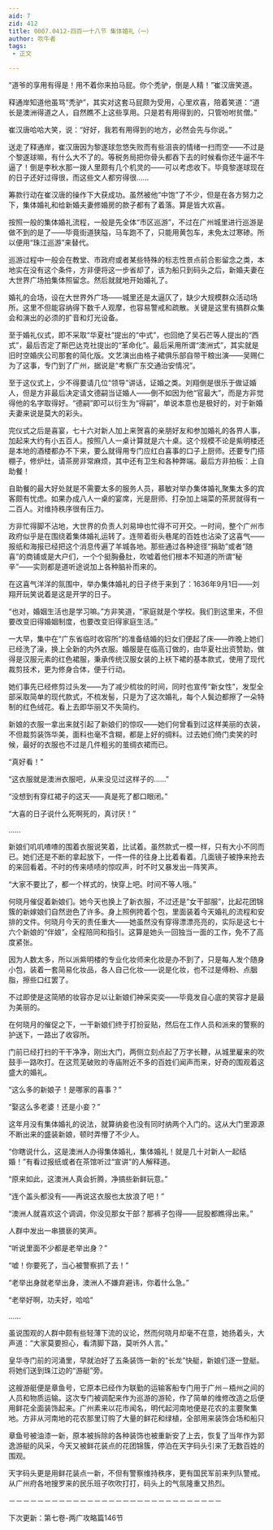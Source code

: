 ```yaml
---
aid: 7
zid: 412
title: 0007.0412-四百一十八节 集体婚礼（一）
author: 吹牛者
tags: 
 - 正文

---
```




“道爷的享用有得是！用不着你来拍马屁。你个秃驴，倒是人精！”崔汉唐笑道。

释通岸知道他虽骂“秃驴”，其实对这套马屁颇为受用，心里欢喜，陪着笑道：“道长是澳洲得道之人，自然瞧不上这些享用。只是若有用得到的，只管吩咐贫僧。”

崔汉唐哈哈大笑，说：“好好，我若有用得到的地方，必然会先与你说。”

送走了释通岸，崔汉唐因为黎遂球忽悠失败而有些沮丧的情绪一扫而空――不过是个黎遂球嘛，有什么大不了的。等税务局把你骨头都吞下去的时候看你还牛逼不牛逼了！倒是李秋水那一拨人里颇有几个机灵的――可以考虑收下。毕竟黎遂球现在的日子还好过得很，而这些文人都穷得很……

筹款行动在崔汉唐的操作下大获成功。虽然被他“中饱”了不少，但是在各方努力之下，集体婚礼和给新婚夫妻修婚房的款子都有了着落。算是皆大欢喜。

按照一般的集体婚礼流程，一般是先全体“市区巡游”，不过在广州城里进行巡游是做不到的是了――毕竟街道狭隘，马车跑不了，只能用黄包车，未免太过寒碜。所以便用“珠江巡游”来替代。

巡游过程中一般会在教堂、市政府或者某些特殊的标志性景点前合影留念之类，本地实在没有这个条件，方非便将这一步省却了，该为船只到码头之后，新婚夫妻在大世界广场拍集体照留念。然后就就地开始婚礼了。

婚礼的会场，设在大世界外广场――城里还是太逼仄了，缺少大规模群众活动场所。这里不但能容纳得下数千人观摩，也容易警戒和疏散。关键是这里有搞群众集会和演出的必须的扩音和灯光设备。

至于婚礼仪式，即不采取“华夏社”提出的“中式”，也回绝了吴石芒等人提出的“西式”，最后否定了斯巴达克社提出的“革命化”。最后采用所谓“澳洲式”，其实就是旧时空婚庆公司那套的简化版。文艺演出由格子裙俱乐部自带干粮出演――吴赐仁为了这事，专门到了广州，据说是“考察广东交通治安情况”。

至于这仪式上，少不得要请几位“领导”讲话，证婚之类。刘翔倒是很乐于做证婚人，但是方非最后决定请文德嗣当证婚人――倒不如因为他“官最大”，而是方非觉得他的名字取得好。“德嗣”即可以衍生为“得嗣”，单说本意也是极好的，对于新婚夫妻来说是莫大的彩头。

完仪式之后是喜宴，七十六对新人加上来贺喜的亲朋好友和参加婚礼的各界人事，加起来大约有小五百人。按照八人一桌计算就是六十桌。这个规模不论是紫明楼还是本地的酒楼都办不下来，要么就得用专门应红白喜事的口子上厨师。还要专门搭棚子，修炉灶，请茶房非常麻烦，其中还有卫生和各种弊端。最后方非拍板：上自助餐！

自助餐的最大好处就是不需要太多的服务人员，慕敏对举办集体婚礼聚集太多的宾客颇有忧虑。如果办成八人一桌的宴席，光是厨师、打杂加上端菜的茶房就得有一二百人。对维持秩序很有压力。

方非忙得脚不沾地，大世界的负责人刘易坤也忙得不可开交。一时间，整个广州市政府似乎是在围绕着集体婚礼运转了。连带着街头巷尾的百姓也沾染了这喜气――报纸和海报已经把这个消息传遍了羊城各地。那些通过各种途径“捐助”或者“随喜”的商铺或是大户们，一个个挺胸叠肚，吹嘘着他们根本不知道的所谓“秘辛”――实则都是道听途说加上各种脑补而来的。

在这喜气洋洋的氛围中，举办集体婚礼的日子终于来到了：1636年9月1日――刘翔开玩笑说着是这是开学的日子。

“也对，婚姻生活也是学习嘛。”方非笑道，“家庭就是个学校。我们到这里来，不但要改变旧得婚姻制度，也要改变旧得家庭生活。”

一大早，集中在“广东省临时收容所”的准备结婚的妇女们便起了床――昨晚上她们已经洗了澡，换上全新的内外衣服。婚服是在临高订做的，由华夏社出资赞助，做得是汉服元素的红色裙服，秉承传统汉服女装的上袄下裙的基本款式，使用了现代裁剪技术，更为修身合体，便于行动。

她们事先已经修剪过头发――为了减少梳妆的时间，同时也宣传“新女性”，发型全部采取简单的现代款式，不梳发髻，只是为了这次婚礼，每个人鬓边都擦了一朵特制的红色绒花。看上去即华丽又不失简约。

新娘的衣服一拿出来就引起了新娘们的惊叹――她们何曾看到过这样美丽的衣装，不但裁剪装饰华美，面料也毫不含糊，都是上好的绸料。过去她们倚门卖笑的时候，最好的衣服也不过是几件粗劣的茧绸衣裙而已。

“真好看！”

“这衣服就是澳洲衣服吧，从来没见过这样子的……”

“没想到有穿红裙子的这天――真是死了都口眼闭。”

“大喜的日子说什么死啊死的，真讨厌！”

……

新娘们叽叽喳喳的围着衣服说笑着，比试着。虽然款式一模一样，只有大小不同而已。她们还是不断的拿起放下，一件一件的往身上比着看着。几面镜子被挣来抢去的来回看着。不时的传来啧啧的惊叹声，时不时又暴发出一阵笑声。

“大家不要比了，都一个样式的，快穿上吧。时间不等人哦。”

何晓月催促着新娘们。她今天也换上了新衣服，不过还是“女干部服”，比起花团锦簇的新嫁娘们自然逊色了许多。身上照例挎着个包，里面装着今天婚礼的流程和安排的文件。何晓月今天的责任重大――她虽然没有穿得漂漂亮亮的，实际是这七十六个新娘的“伴娘”，全程陪同和指引。这算是她头一回独当一面的工作，免不了高度紧张。

因为人数太多，所以派紫明楼的专业化妆师来化妆是办不到了，只是每人发个随身小包，装着一套简易化妆品，各人自己化妆――说是化妆，也不过是傅粉、点胭脂，擦些口红罢了。

不过即使是这简陋的妆容亦足以让新娘们神采奕奕――毕竟发自心底的笑容才是最为美丽的。

在何晓月的催促之下，一干新娘们终于打扮妥贴，然后在工作人员和派来的警察的护送下，一路出了收容所。

门前已经打扫的干干净净，刚出大门，两侧立刻点起了万字长鞭，从城里雇来的吹鼓手一路吹打。在这荒芜破败的寺庙附近不多的百姓们闻声而来，好奇的围观着这盛大的婚礼。

“这么多的新娘子！是哪家的喜事？”

“娶这么多老婆！还是小妾？”

这年月没有集体婚礼的说法，就算纳妾也没有同时纳两个入门的。这从大门里源源不断出来的盛装新娘，顿时弄懵了不少人。

“你瞎说什么，这是澳洲人办得集体婚礼，集体婚礼！就是几十对新人一起结婚！”有看过报纸或者在茶馆听过“宣讲”的人解释道。

“原来如此，这澳洲人真会折腾，净搞些新鲜玩意。”

“连个盖头都没有――再说这衣服也太放浪了吧！”

“澳洲人就喜欢这个调调，你没见那女干部？那裤子包得――屁股都瞧得出来。”

人群中发出一串猥亵的笑声。

“听说里面不少都是老举出身？”

“嘘！你要死了，当心被警察抓了去！”

“老举出身就老举出身，澳洲人不嫌弃避讳，你着什么急。”

“老举好啊，功夫好，哈哈”

……

虽说围观的人群中颇有些轻薄下流的议论，然而何晓月却毫不在意，她扬着头，大声道：“大家莫要担心，看清脚下路，莫听外人言。”

皇华寺门前的河涌里，早就泊好了五条装饰一新的“长龙”快艇，新娘们逐一登艇。将她们送到珠江边的“游艇”旁。

这艘游艇便是章鱼号，它原本已经作为联勤的运输客船专门用于广州－梧州之间的人员和物质运输。这次专门被调配来作为巡游的游轮，作了简单的维修改造之后便用鲜花全面装饰起来。广州素来以花市闻名，明代起河南地便是花农的主要聚集地。方非从河南地的花农那里订购了大量的鲜花和绿植，全部用来装饰会场和船只

章鱼号被油漆一新，原本被拆除的各种装饰也被重新安了上去，恢复了当年作为郭逸游艇的风采，今天又被鲜花装点的花团锦簇，停泊在天字码头引来了无数百姓的围观。

天字码头更是用鲜花装点一新，不但有警察维持秩序，更有国民军前来列队警戒。从广州府各地搜罗来的民乐班子吹吹打打，码头上的气氛隆重又热烈。

－－－－－－－－－－－－－－－－－－－－－－－－－－－－－－

下次更新：第七卷-两广攻略篇146节



